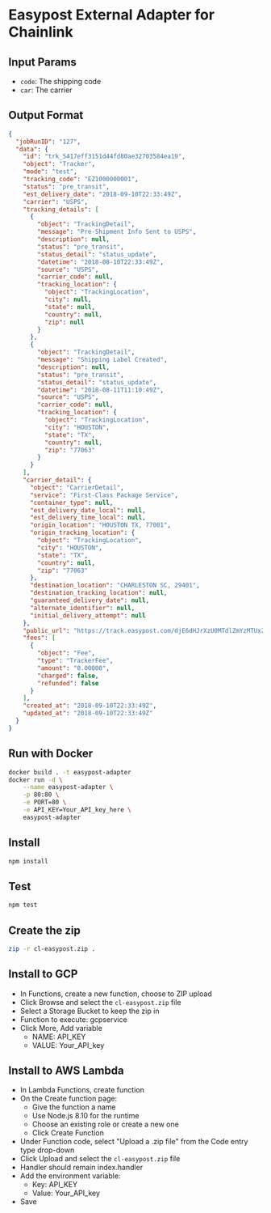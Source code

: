 # Easypost External Adapter for Chainlink

## Input Params
- `code`: The shipping code
- `car`: The carrier

## Output Format

```json
{
  "jobRunID": "127",
  "data": {
    "id": "trk_5417eff3151d44fd80ae32703584ea19",
    "object": "Tracker",
    "mode": "test",
    "tracking_code": "EZ1000000001",
    "status": "pre_transit",
    "est_delivery_date": "2018-09-10T22:33:49Z",
    "carrier": "USPS",
    "tracking_details": [
      {
        "object": "TrackingDetail",
        "message": "Pre-Shipment Info Sent to USPS",
        "description": null,
        "status": "pre_transit",
        "status_detail": "status_update",
        "datetime": "2018-08-10T22:33:49Z",
        "source": "USPS",
        "carrier_code": null,
        "tracking_location": {
          "object": "TrackingLocation",
          "city": null,
          "state": null,
          "country": null,
          "zip": null
        }
      },
      {
        "object": "TrackingDetail",
        "message": "Shipping Label Created",
        "description": null,
        "status": "pre_transit",
        "status_detail": "status_update",
        "datetime": "2018-08-11T11:10:49Z",
        "source": "USPS",
        "carrier_code": null,
        "tracking_location": {
          "object": "TrackingLocation",
          "city": "HOUSTON",
          "state": "TX",
          "country": null,
          "zip": "77063"
        }
      }
    ],
    "carrier_detail": {
      "object": "CarrierDetail",
      "service": "First-Class Package Service",
      "container_type": null,
      "est_delivery_date_local": null,
      "est_delivery_time_local": null,
      "origin_location": "HOUSTON TX, 77001",
      "origin_tracking_location": {
        "object": "TrackingLocation",
        "city": "HOUSTON",
        "state": "TX",
        "country": null,
        "zip": "77063"
      },
      "destination_location": "CHARLESTON SC, 29401",
      "destination_tracking_location": null,
      "guaranteed_delivery_date": null,
      "alternate_identifier": null,
      "initial_delivery_attempt": null
    },
    "public_url": "https://track.easypost.com/djE6dHJrXzU0MTdlZmYzMTUxZDQ0ZmQ4MGFlMzI3MDM1ODRlYTE5",
    "fees": [
      {
        "object": "Fee",
        "type": "TrackerFee",
        "amount": "0.00000",
        "charged": false,
        "refunded": false
      }
    ],
    "created_at": "2018-09-10T22:33:49Z",
    "updated_at": "2018-09-10T22:33:49Z"
  }
}
```

## Run with Docker
```bash
docker build . -t easypost-adapter
docker run -d \
    --name easypost-adapter \
    -p 80:80 \
    -e PORT=80 \
    -e API_KEY=Your_API_key_here \
    easypost-adapter
```

## Install

```bash
npm install
```

## Test

```bash
npm test
```

## Create the zip

```bash
zip -r cl-easypost.zip .
```

## Install to GCP

- In Functions, create a new function, choose to ZIP upload
- Click Browse and select the `cl-easypost.zip` file
- Select a Storage Bucket to keep the zip in
- Function to execute: gcpservice
- Click More, Add variable
  - NAME: API_KEY
  - VALUE: Your_API_key

## Install to AWS Lambda

- In Lambda Functions, create function
- On the Create function page:
  - Give the function a name
  - Use Node.js 8.10 for the runtime
  - Choose an existing role or create a new one
  - Click Create Function
- Under Function code, select "Upload a .zip file" from the Code entry type drop-down
- Click Upload and select the `cl-easypost.zip` file
- Handler should remain index.handler
- Add the environment variable:
  - Key: API_KEY
  - Value: Your_API_key
- Save
